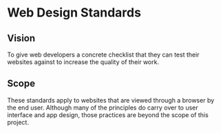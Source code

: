 # Web Design Standards

## Vision

To give web developers a concrete checklist that they can test their websites against to increase the quality of their work.

## Scope

These standards apply to websites that are viewed through a browser by the end user. Although many of the principles do carry over to user interface and app design, those practices are beyond the scope of this project.
